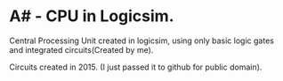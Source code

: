 # A# - CPU in Logicsim.
Central Processing Unit created in logicsim, using only basic logic gates and integrated circuits(Created by me).

Circuits created in 2015. (I just passed it to github for public domain).
